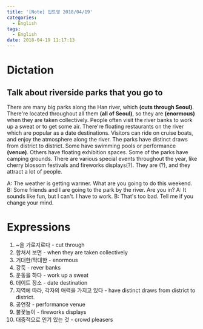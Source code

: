 ```yaml
---
title: '[Note] 입트영 2018/04/19'
categories:
  - English
tags:
  - English
date: 2018-04-19 11:17:13
---
```


# Dictation
## Talk about riverside parks that you go to

There are many big parks along the Han river, which **(cuts through Seoul)**. There're located throughout all them **(all of Seoul)**, so they are **(enormous)** when they are taken collectively. People often visit the river banks to work up a sweat or to get some air. There're floating restaurants on the river which are popular as a date destinations. Visitors can ride on cruise boats, and enjoy the atmosphere along the river. The parks have distinct draws from district to district. Some have swimming pools or performance **(venue)**. Others have floating exhibition spaces. Some of the parks have camping grounds. There are various special events throughout the year, like cherry blossom festivals and fireworks displays(?). They are (?), and they attract a lot of people.

A: The weather is getting warmer. What are you going to do this weekend.
B: Some friends and I are going to the park by the river. Are you in? 
A: It sounds like fun, but I can't. I have to work.
B: That's too bad. Tell me if you change your mind.

# Expressions
1. ~을 가로지르다 - cut through
1. 합쳐서 보면 - when they are taken collectively
1. 거대한/막대한 - enormous
1. 강둑 - rever banks
1. 운동을 하다 - work up a sweat
1. 데이트 장소 - date destination
1. 지역에 따라, 각자의 매력을 가지고 있다 - have distinct draws from district to district.
1. 공연장 - performance venue
1. 불꽃놀이 - fireworks displays
1. 대중적으로 인기 있는 것 - crowd pleasers
